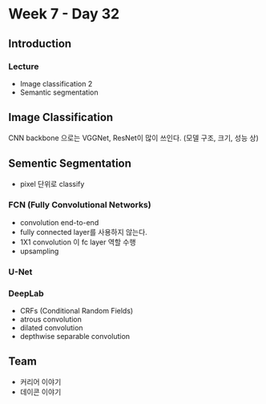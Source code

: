 # Week 7 - Day 32

## Introduction

### Lecture

- Image classification 2
- Semantic segmentation

## Image Classification

CNN backbone 으로는 VGGNet, ResNet이 많이 쓰인다. (모델 구조, 크기, 성능 상)

## Sementic Segmentation

- pixel 단위로 classify

### FCN (Fully Convolutional Networks)

- convolution end-to-end
- fully connected layer를 사용하지 않는다.
- 1X1 convolution 이 fc layer 역할 수행
- upsampling

### U-Net

### DeepLab

- CRFs (Conditional Random Fields)
- atrous convolution
- dilated convolution
- depthwise separable convolution

## Team

- 커리어 이야기
- 데이콘 이야기
